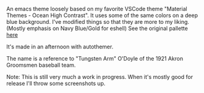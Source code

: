 An emacs theme loosely based on my favorite VSCode theme "Material Themes - Ocean High Contrast". It uses some of the same colors on a deep blue background. I've modified things so that they are more to my liking. (Mostly emphasis on Navy Blue/Gold for eshell) See the original pallette [here](https://github.com/material-theme/vsc-material-theme/blob/a0079e8d0cc8711cd81d410827fcc16bcb1f9e6b/scripts/generator/settings/specific/ocean-hc.ts)

It's made in an afternoon with autothemer.

The name is a reference to "Tungsten Arm" O'Doyle of the 1921 Akron Groomsmen baseball team.

Note: This is still very much a work in progress. When it's mostly good for release I'll throw some screenshots up. 
